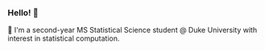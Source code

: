 ### Hello! 👋

🚀 I'm a second-year MS Statistical Science student @ Duke University with interest in statistical computation.
